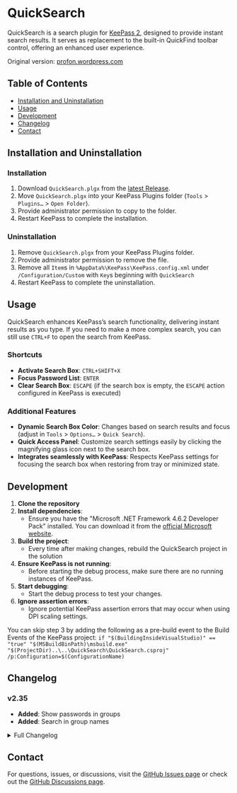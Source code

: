 # QuickSearch

QuickSearch is a search plugin for [KeePass 2](http://www.KeePass.info), designed to provide instant search results. It serves as replacement to the built-in QuickFind toolbar control, offering an enhanced user experience.

Original version: [profon.wordpress.com](http://profon.wordpress.com/quicksearch/)

## Table of Contents

- [Installation and Uninstallation](#installation-and-uninstallation)
- [Usage](#usage)
- [Development](#development)
- [Changelog](#changelog)
- [Contact](#contact)

## Installation and Uninstallation

### Installation

1. Download `QuickSearch.plgx` from the [latest Release](https://github.com/CennoxX/keepass-quicksearch/releases/latest).
2. Move `QuickSearch.plgx` into your KeePass Plugins folder (`Tools` > `Plugins…` > `Open Folder`).
3. Provide administrator permission to copy to the folder.
4. Restart KeePass to complete the installation.

### Uninstallation

1. Remove `QuickSearch.plgx` from your KeePass Plugins folder.
2. Provide administrator permission to remove the file.
3. Remove all `Item`s in `%AppData%\KeePass\KeePass.config.xml` under `/Configuration/Custom` with `Key`s beginning with `QuickSearch`
4. Restart KeePass to complete the uninstallation.

## Usage

QuickSearch enhances KeePass’s search functionality, delivering instant results as you type. If you need to make a more complex search, you can still use `CTRL+F` to open the search from KeePass.

### Shortcuts

- **Activate Search Box**: `CTRL+SHIFT+X`
- **Focus Password List**: `ENTER`
- **Clear Search Box**: `ESCAPE` (if the search box is empty, the `ESCAPE` action configured in KeePass is executed)

### Additional Features

- **Dynamic Search Box Color**: Changes based on search results and focus (adjust in `Tools` > `Options…` > `Quick Search`).
- **Quick Access Panel**: Customize search settings easily by clicking the magnifying glass icon next to the search box.
- **Integrates seamlessly with KeePass**: Respects KeePass settings for focusing the search box when restoring from tray or minimized state.

## Development
1. **Clone the repository**
2. **Install dependencies**:
   - Ensure you have the "Microsoft .NET Framework 4.6.2 Developer Pack" installed. You can download it from the [official Microsoft website](https://dotnet.microsoft.com/download/dotnet-framework).
3. **Build the project**:
   - Every time after making changes, rebuild the QuickSearch project in the solution
4. **Ensure KeePass is not running**:
   - Before starting the debug process, make sure there are no running instances of KeePass.
5. **Start debugging**:
   - Start the debug process to test your changes.
6. **Ignore assertion errors**:
   - Ignore potential KeePass assertion errors that may occur when using DPI scaling settings.

You can skip step 3 by adding the following as a pre-build event to the Build Events of the KeePass project: `if "$(BuildingInsideVisualStudio)" == "true" "$(MSBuildBinPath)\msbuild.exe" "$(ProjectDir)..\..\QuickSearch\QuickSearch.csproj" /p:Configuration=$(ConfigurationName)`
   
## Changelog

### v2.35
- **Added**: Show passwords in groups
- **Added**: Search in group names

<details>
<summary>Full Changelog</summary>

### v2.34
- **Added**: Sync KeePass search settings
- **Added**: Consistent use of KeePass settings for focus
- **Added**: Reset search on empty search box
- **Added**: Always hide KeePass QuickFind
- **Changed**: Revised PlgX creation
- **Fixed**: Option exclude expired entries
- **Fixed**: Display of entries on reset
- **Fixed**: Text formatting of expired entries

### v2.33
- **Added**: Respect KeePass settings when focusing the search box on restoring from tray or minimized.
- **Added**: KeePass 2.x as a submodule.

### v2.32
- **Fixed**: Shortcut to activate search box, now `CTRL+SHIFT+X`.
- **Added**: Focus password list on `ENTER`.
- **Added**: Clear search box on `ESCAPE`, use the `ESCAPE` action configured in KeePass if the search box is empty.
- **Added**: Focus search box on restoring from tray or minimized state.
- **Added**: Strike out expired entries.

### v2.31
- **Fixed**: Search functionality issue after sync.
- **Added**: `CTRL+Backspace` deletes the last word.

### v2.30
- **Changed**: Updated build configuration.

### v2.29
- **Fixed**: Compatibility issues.

### v2.28
- **Fixed**: Automatic check for updates.

### v2.27
- **Added**: Automatic check for updates.

### v2.26
- **Added**: `CTRL+SHIFT+F` shortcut for activating search textbox.

### v2.17
- **Fixed**: Support KeePass 2.17.

### v2.13 b0.0.0.2
- **Fixed**:  QuickSearch.config will now be saved in the application directory if `PreferUserConfiguration==false`.
- **Added**: Custom mouse cursor for `ColorSelectButton`.

### v0.3
- **Changed**: Configuration system updated; settings now stored in the KeePass config file instead of `QuickSearch.config`.
- **Changed**: Redistributable format updated to `.plgx` from `.dll`.
- **Fixed**: Support KeePass 2.28 and likely earlier versions (untested).

</details>

## Contact
For questions, issues, or discussions, visit the [GitHub Issues page](https://github.com/CennoxX/keepass-quicksearch/issues) or check out the [GitHub Discussions page](https://github.com/CennoxX/keepass-quicksearch/discussions).
